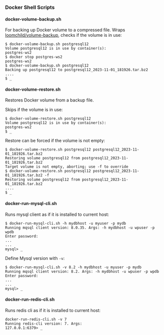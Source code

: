 ### Docker Shell Scripts

#### docker-volume-backup.sh
For backing up Docker volume to a compressed file.
Wraps [loomchild/volume-backup](https://github.com/loomchild/volume-backup), checks if the volume is in use:

```
$ docker-volume-backup.sh postgresql12
Volume postgresql12 is in use by container(s):
postgres-ws2
$ docker stop postgres-ws2
postgres-ws2
$ docker-volume-backup.sh postgresql12
Backing up postgresql12 to postgresql12_2023-11-01_181926.tar.bz2
....
$ _
```

#### docker-volume-restore.sh
Restores Docker volume from a backup  file.

Skips if the volume is in use:
```
$ docker-volume-restore.sh postgresql12
Volume postgresql12 is in use by container(s):
postgres-ws2
$ _
```

Restore can be forced if the volume is not empty:
```
$ docker-volume-restore.sh postgresql12 postgresql12_2023-11-01_181926.tar.bz2 
Restoring volume postgresql12 from postgresql12_2023-11-01_181926.tar.bz2
Target volume is not empty, aborting; use -f to override
$ docker-volume-restore.sh postgresql12 postgresql12_2023-11-01_181926.tar.bz2 -f 
Restoring volume postgresql12 from postgresql12_2023-11-01_181926.tar.bz2
....
$ _
```



#### docker-run-mysql-cli.sh

Runs mysql client as if it is installed to current host:

```
$ docker-run-mysql-cli.sh -h mydbhost -u myuser -p mydb
Running mqsql client version: 8.0.35. Args: -h mydbhost -u wpuser -p wpdb
Enter password: 
...
...
mysql> _
```

Define Mysql version with `-v`:
```
$ docker-run-mysql-cli.sh -v 8.2 -h mydbhost -u myuser -p mydb
Running mqsql client version: 8.2. Args: -h mydbhost -u wpuser -p wpdb
Enter password: 
...
...
mysql> _
```

#### docker-run-redis-cli.sh

Runs redis cli as if it is installed to current host:

```
docker-run-redis-cli.sh -v 7
Running redis-cli version: 7. Args: 
127.0.0.1:6379> _
```
